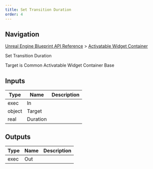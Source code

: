 ```yaml
---
title: Set Transition Duration
order: 4
---
```

## Navigation

[Unreal Engine Blueprint API Reference](https://dev.epicgames.com/documentation/en-us/unreal-engine/BlueprintAPI) > [Activatable Widget Container](https://dev.epicgames.com/documentation/en-us/unreal-engine/BlueprintAPI/ActivatableWidgetContainer)

Set Transition Duration

Target is Common Activatable Widget Container Base

## Inputs

| Type | Name | Description |
| --- | --- | --- |
| exec | In |  |
| object | Target |  |
| real | Duration |  |

## Outputs

| Type | Name | Description |
| --- | --- | --- |
| exec | Out |  |
